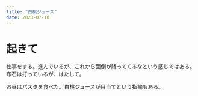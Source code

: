 ```yaml
---
title: "白桃ジュース"
date: 2023-07-10
---
```


# 起きて
仕事をする。進んでいるが、これから面倒が降ってくるなという感じではある。布石は打っているが、はたして。

お昼はパスタを食べた。白桃ジュースが目当てという指摘もある。